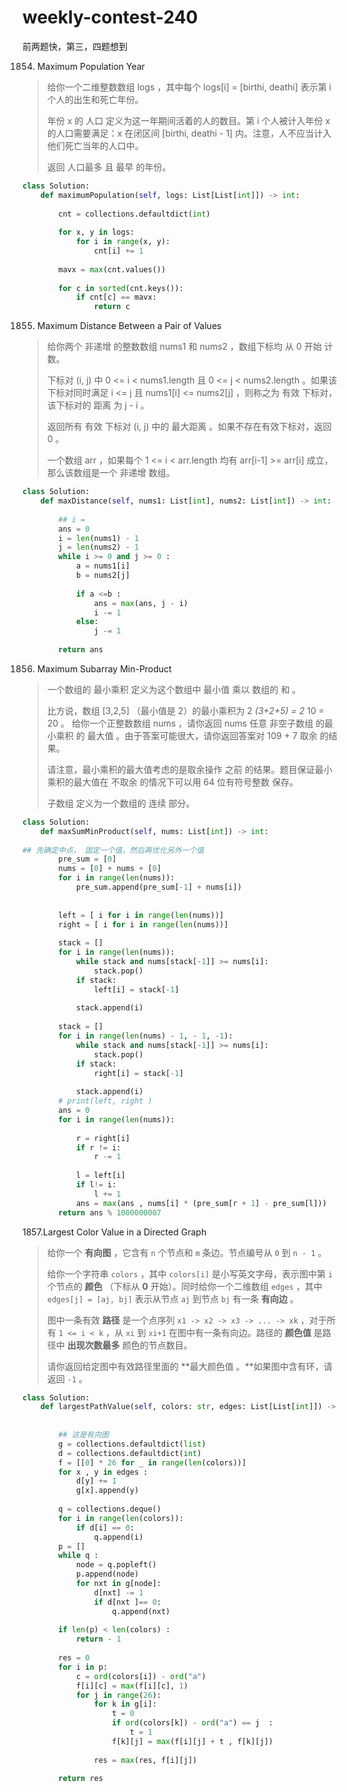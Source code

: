# weekly-contest-240

前两题快，第三，四题想到

1854.  Maximum Population Year

> 给你一个二维整数数组 logs ，其中每个 logs\[i\] = \[birthi, deathi\] 表示第 i 个人的出生和死亡年份。
>
> 年份 x 的 人口 定义为这一年期间活着的人的数目。第 i 个人被计入年份 x 的人口需要满足：x 在闭区间 \[birthi, deathi - 1\] 内。注意，人不应当计入他们死亡当年的人口中。
>
> 返回 人口最多 且 最早 的年份。

```python
class Solution:
    def maximumPopulation(self, logs: List[List[int]]) -> int:
        
        cnt = collections.defaultdict(int)
        
        for x, y in logs:
            for i in range(x, y):
                cnt[i] += 1
                
        mavx = max(cnt.values())
        
        for c in sorted(cnt.keys()):
            if cnt[c] == mavx:
                return c
```

1855. Maximum Distance Between a Pair of Values

> 给你两个 非递增 的整数数组 nums1​​​​​​ 和 nums2​​​​​​ ，数组下标均 从 0 开始 计数。
>
> 下标对 \(i, j\) 中 0 &lt;= i &lt; nums1.length 且 0 &lt;= j &lt; nums2.length 。如果该下标对同时满足 i &lt;= j 且 nums1\[i\] &lt;= nums2\[j\] ，则称之为 有效 下标对，该下标对的 距离 为 j - i​​ 。​​
>
> 返回所有 有效 下标对 \(i, j\) 中的 最大距离 。如果不存在有效下标对，返回 0 。
>
> 一个数组 arr ，如果每个 1 &lt;= i &lt; arr.length 均有 arr\[i-1\] &gt;= arr\[i\] 成立，那么该数组是一个 非递增 数组。

```python
class Solution:
    def maxDistance(self, nums1: List[int], nums2: List[int]) -> int:
        
        ## i = 
        ans = 0
        i = len(nums1) - 1
        j = len(nums2) - 1
        while i >= 0 and j >= 0 :
            a = nums1[i]
            b = nums2[j]
            
            if a <=b :
                ans = max(ans, j - i)
                i -= 1
            else:
                j -= 1
            
        return ans
```



1856. Maximum Subarray Min-Product

> 一个数组的 最小乘积 定义为这个数组中 最小值 乘以 数组的 和 。
>
> 比方说，数组 \[3,2,5\] （最小值是 2）的最小乘积为 2  _\(3+2+5\) = 2_  10 = 20 。 给你一个正整数数组 nums ，请你返回 nums 任意 非空子数组 的最小乘积 的 最大值 。由于答案可能很大，请你返回答案对 109 + 7 取余 的结果。
>
> 请注意，最小乘积的最大值考虑的是取余操作 之前 的结果。题目保证最小乘积的最大值在 不取余 的情况下可以用 64 位有符号整数 保存。
>
> 子数组 定义为一个数组的 连续 部分。

```python
class Solution:
    def maxSumMinProduct(self, nums: List[int]) -> int:
        
## 先确定中点， 固定一个值，然后再优化另外一个值
        pre_sum = [0]
        nums = [0] + nums + [0]
        for i in range(len(nums)):
            pre_sum.append(pre_sum[-1] + nums[i])
            
        
        left = [ i for i in range(len(nums))]
        right = [ i for i in range(len(nums))]
        
        stack = []
        for i in range(len(nums)):
            while stack and nums[stack[-1]] >= nums[i]:
                stack.pop()
            if stack:
                left[i] = stack[-1]
                
            stack.append(i)
          
        stack = []
        for i in range(len(nums) - 1, - 1, -1):
            while stack and nums[stack[-1]] >= nums[i]:
                stack.pop()
            if stack:
                right[i] = stack[-1]
                
            stack.append(i)
        # print(left, right )
        ans = 0
        for i in range(len(nums)):
            
            r = right[i] 
            if r != i:
                r -= 1
            
            l = left[i]
            if l!= i:
                l += 1
            ans = max(ans , nums[i] * (pre_sum[r + 1] - pre_sum[l]))
        return ans % 1000000007
```

1857.Largest Color Value in a Directed Graph

> 给你一个 **有向图** ，它含有 `n` 个节点和 `m` 条边。节点编号从 `0` 到 `n - 1` 。
>
> 给你一个字符串 `colors` ，其中 `colors[i]` 是小写英文字母，表示图中第 `i` 个节点的 **颜色** （下标从 **0** 开始）。同时给你一个二维数组 `edges` ，其中 `edges[j] = [aj, bj]` 表示从节点 `aj` 到节点 `bj` 有一条 **有向边** 。
>
> 图中一条有效 **路径** 是一个点序列 `x1 -> x2 -> x3 -> ... -> xk` ，对于所有 `1 <= i < k` ，从 `xi` 到 `xi+1` 在图中有一条有向边。路径的 **颜色值** 是路径中 **出现次数最多** 颜色的节点数目。
>
> 请你返回给定图中有效路径里面的 **最大颜色值 。**如果图中含有环，请返回 `-1` 。

```python
class Solution:
    def largestPathValue(self, colors: str, edges: List[List[int]]) -> int:
        
        
        ## 这是有向图
        g = collections.defaultdict(list)
        d = collections.defaultdict(int)
        f = [[0] * 26 for _ in range(len(colors))]
        for x , y in edges :
            d[y] += 1
            g[x].append(y)
            
        q = collections.deque()
        for i in range(len(colors)):
            if d[i] == 0:
                q.append(i)
        p = []
        while q :
            node = q.popleft()
            p.append(node)
            for nxt in g[node]:
                d[nxt] -= 1
                if d[nxt ]== 0:
                    q.append(nxt)
        
        if len(p) < len(colors) :
            return - 1
        
        res = 0
        for i in p:
            c = ord(colors[i]) - ord("a")
            f[i][c] = max(f[i][c], 1)
            for j in range(26):
                for k in g[i]:
                    t = 0
                    if ord(colors[k]) - ord("a") == j  :
                        t = 1
                    f[k][j] = max(f[i][j] + t , f[k][j])
                    
                res = max(res, f[i][j])
            
        return res
                    
        
  
```



 

